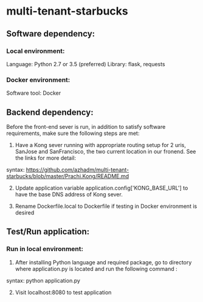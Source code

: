 # multi-tenant-starbucks

## Software dependency:

### Local environment:

Language: Python 2.7 or 3.5 (preferred)
Library: flask, requests

### Docker environment:

Software tool: Docker

## Backend dependency:

Before the front-end sever is run, in addition to satisfy software requirements, make sure the following steps are met:

1. Have a Kong sever running with appropriate routing setup for 2 uris, SanJose and SanFrancisco, the two current location in our fronend. See the links for more detail:

syntax:
https://github.com/azhadm/multi-tenant-starbucks/blob/master/Prachi.Kong/README.md

2. Update application variable application.config['KONG_BASE_URL'] to have the base DNS address of Kong sever.

3. Rename Dockerfile.local to Dockerfile if testing in Docker environment is desired

## Test/Run application:

### Run in local environment:

1. After installing Python language and required package, go to directory where application.py is located and run the following command : 

syntax:
python application.py

2. Visit localhost:8080 to test application
